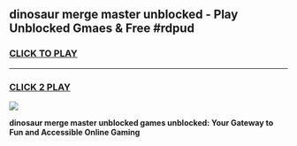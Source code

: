 
## dinosaur merge master unblocked - Play Unblocked Gmaes & Free #rdpud
<h3>
<a href="https://news.freeplayer.one?title=dinosaur_merge_master_unblocked&ref=03M">CLICK TO PLAY</a></h3>
<hr>

<h3>
<a href="https://news.freeplayer.one?title=dinosaur_merge_master_unblocked&ref=03M">CLICK 2 PLAY</a>
  
</h3>

<a href="https://news.freeplayer.one?title=dinosaur_merge_master_unblocked&ref=03M"><img src="https://clearcache.store/games.png"></a>


**dinosaur merge master unblocked games unblocked: Your Gateway to Fun and Accessible Online Gaming**
